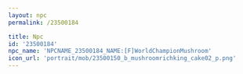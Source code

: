 ```yaml
---
layout: npc
permalink: /23500184

title: Npc
id: '23500184'
npc_name: 'NPCNAME_23500184_NAME:[F]WorldChampionMushroom'
icon_url: 'portrait/mob/23500150_b_mushroomrichking_cake02_p.png'
---
```

